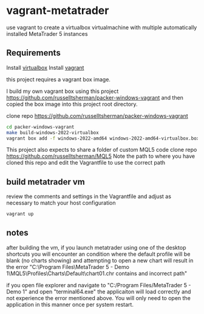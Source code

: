 # vagrant-metatrader

use vagrant to create a virtualbox virtualmachine with multiple automatically installed MetaTrader 5 instances

## Requirements

Install [virtualbox](https://www.virtualbox.org/)
Install [vagrant](https://www.vagrantup.com/)

this project requires a vagrant box image.

I build my own vagrant box using this project https://github.com/russelltsherman/packer-windows-vagrant and then copied the box image into this project root directory.

clone repo https://github.com/russelltsherman/packer-windows-vagrant

```sh
cd packer-windows-vagrant
make build-windows-2022-virtualbox
vagrant box add -f windows-2022-amd64 windows-2022-amd64-virtualbox.box
```

This project also expects to share a folder of custom MQL5 code
clone repo https://github.com/russelltsherman/MQL5
Note the path to where you have cloned this repo and edit the Vagrantfile to use the correct path

## build metatrader vm

review the comments and settings in the Vagrantfile and adjust as necessary to match your host configuration

```sh
vagrant up
```

## notes

after building the vm, if you launch metatrader using one of the desktop shortcuts you will encounter an condition where the default profile will be blank (no charts showing) and attempting to open a new chart will result in the error "C:\Program Files\MetaTrader 5 - Demo 1\MQL5\Profiles\Charts\Default\chart01.chr contains and incorrect path"

if you open file explorer and navigate to "C:/Program Files/MetaTrader 5 - Demo 1" and open "terminal64.exe" the applicaiton will load correctly and not experience the error mentioned above. You will only need to open the application in this manner once per system restart.

